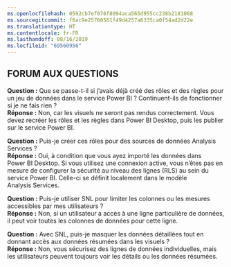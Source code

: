 ```yaml
---
ms.openlocfilehash: 0592cb7ef076f8094aca565d955cc238b2181068
ms.sourcegitcommit: f6ac9e25760561f49d4257a6335ca0f54ad2d22e
ms.translationtype: HT
ms.contentlocale: fr-FR
ms.lasthandoff: 08/16/2019
ms.locfileid: "69560956"
---
```

## <a name="faq"></a>FORUM AUX QUESTIONS
**Question :** Que se passe-t-il si j’avais déjà créé des rôles et des règles pour un jeu de données dans le service Power BI ? Continuent-ils de fonctionner si je ne fais rien ?  
**Réponse :** Non, car les visuels ne seront pas rendus correctement. Vous devez recréer les rôles et les règles dans Power BI Desktop, puis les publier sur le service Power BI.

**Question :** Puis-je créer ces rôles pour des sources de données Analysis Services ?  
**Réponse :** Oui, à condition que vous ayez importé les données dans Power BI Desktop. Si vous utilisez une connexion active, vous n’êtes pas en mesure de configurer la sécurité au niveau des lignes (RLS) au sein du service Power BI. Celle-ci se définit localement dans le modèle Analysis Services.

**Question :** Puis-je utiliser SNL pour limiter les colonnes ou les mesures accessibles par mes utilisateurs ?  
**Réponse :** Non, si un utilisateur a accès à une ligne particulière de données, il peut voir toutes les colonnes de données pour cette ligne.

**Question :** Avec SNL, puis-je masquer les données détaillées tout en donnant accès aux données résumées dans les visuels ?  
**Réponse :** Non, vous sécurisez des lignes de données individuelles, mais les utilisateurs peuvent toujours voir les détails ou les données résumées.

